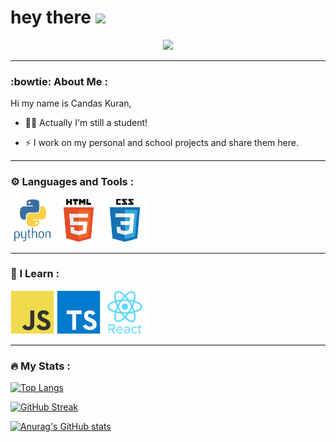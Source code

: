 <h1>
  hey there
  <img src="https://media.giphy.com/media/hvRJCLFzcasrR4ia7z/giphy.gif" width="30px"/>
</h1>


<div id="header" align="center">
  <img src="https://media.giphy.com/media/26vACLXgansDXwHzzI/giphy.gif" width="250"/>
</div>





---


### :bowtie: About Me :

Hi my name is Candas Kuran,

- :man_student: Actually I'm still a student!

- :zap: I work on my personal and school projects and share them here.





---


### :gear: Languages and Tools :

<img height=70 src="https://github.com/devicons/devicon/blob/master/icons/python/python-original-wordmark.svg" />  <img height=70 src="https://github.com/devicons/devicon/blob/master/icons/html5/html5-original-wordmark.svg" />  <img height=70 src="https://github.com/devicons/devicon/blob/master/icons/css3/css3-original-wordmark.svg" /> 


---


### :bow_and_arrow: I Learn :
   <img height=70 src="https://github.com/devicons/devicon/blob/master/icons/javascript/javascript-original.svg" />   <img height=70 src="https://github.com/devicons/devicon/blob/master/icons/typescript/typescript-original.svg" />   <img height=70 src="https://github.com/devicons/devicon/blob/master/icons/react/react-original-wordmark.svg" />


          
---














### :fire: My Stats :

 [![Top Langs](https://github-readme-stats.vercel.app/api/top-langs/?username=CandasKuran&count_private=true&layout=compact&theme=dark)](https://github.com/anuraghazra/github-readme-stats#dark)

 [![GitHub Streak](http://github-readme-streak-stats.herokuapp.com?user=CandasKuran&theme=gruvbox_duo&date_format=j%20M%5B%20Y%5D)](https://git.io/streak-stats)
 
 [![Anurag's GitHub stats](https://github-readme-stats.vercel.app/api?username=CandasKuran&count_private=true&show_icons=true&theme=radical)](https://github.com/anuraghazra/github-readme-stats#radical)



<!--
**CandasKuran/CandasKuran** is a ✨ _special_ ✨ repository because its `README.md` (this file) appears on your GitHub profile.

Here are some ideas to get you started:

- 🔭 I’m currently working on ...
- 🌱 I’m currently learning ...
- 👯 I’m looking to collaborate on ...
- 🤔 I’m looking for help with ...
- 💬 Ask me about ...
- 📫 How to reach me: ...
- 😄 Pronouns: ...
- ⚡ Fun fact: ...
-->
